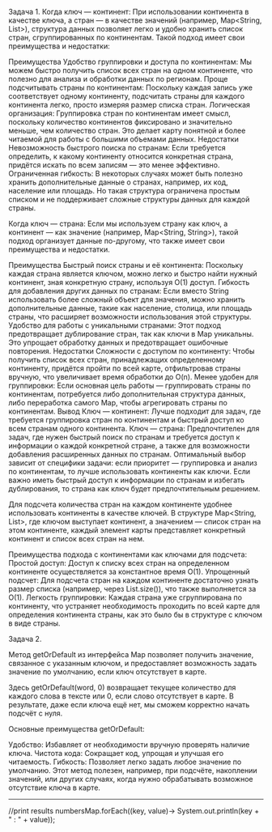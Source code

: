 Задача 1.
Когда ключ — континент:
При использовании континента в качестве ключа, а стран — в качестве значений (например, Map<String, List<String>>), структура данных позволяет легко и удобно хранить список стран, сгруппированных по континентам. Такой подход имеет свои преимущества и недостатки:

Преимущества
Удобство группировки и доступа по континентам:
Мы можем быстро получить список всех стран на одном континенте, что полезно для анализа и обработки данных по регионам.
Проще подсчитывать страны по континентам:
Поскольку каждая запись уже соответствует одному континенту, подсчитать страны для каждого континента легко, просто измеряя размер списка стран.
Логическая организация:
Группировка стран по континентам имеет смысл, поскольку количество континентов фиксировано и значительно меньше, чем количество стран. Это делает карту понятной и более читаемой для работы с большими объемами данных.
Недостатки
Невозможность быстрого поиска по странам:
Если требуется определить, к какому континенту относится конкретная страна, придётся искать по всем записям — это менее эффективно.
Ограниченная гибкость:
В некоторых случаях может быть полезно хранить дополнительные данные о странах, например, их код, население или площадь. Но такая структура ограничена простым списком и не поддерживает сложные структуры данных для каждой страны.

Когда ключ — страна:
Если мы используем страну как ключ, а континент — как значение (например, Map<String, String>), такой подход организует данные по-другому, что также имеет свои преимущества и недостатки.

Преимущества
Быстрый поиск страны и её континента:
Поскольку каждая страна является ключом, можно легко и быстро найти нужный континент, зная конкретную страну, используя O(1) доступ.
Гибкость для добавления других данных по странам:
Если вместо String использовать более сложный объект для значения, можно хранить дополнительные данные, такие как население, столица, или площадь страны, что расширяет возможности использования этой структуры.
Удобство для работы с уникальными странами:
Этот подход предотвращает дублирование стран, так как ключи в Map уникальны. Это упрощает обработку данных и предотвращает ошибочные повторения.
Недостатки
Сложности с доступом по континенту:
Чтобы получить список всех стран, принадлежащих определенному континенту, придётся пройти по всей карте, отфильтровав страны вручную, что увеличивает время обработки до O(n).
Менее удобен для группировки:
Если основная цель работы — группировать страны по континентам, потребуется либо дополнительная структура данных, либо переработка самого Map, чтобы агрегировать страны по континентам.
Вывод
Ключ — континент: Лучше подходит для задач, где требуется группировка стран по континентам и быстрый доступ ко всем странам одного континента.
Ключ — страна: Предпочтителен для задач, где нужен быстрый поиск по странам и требуется доступ к информации о каждой конкретной стране, а также для возможности добавления расширенных данных по странам.
Оптимальный выбор зависит от специфики задачи: если приоритет — группировка и анализ по континентам, то лучше использовать континенты как ключи. Если важно иметь быстрый доступ к информации по странам и избегать дублирования, то страна как ключ будет предпочтительным решением.

Для подсчета количества стран на каждом континенте удобнее использовать континенты в качестве ключей. В структуре Map<String, List<String>>, где ключом выступает континент, а значением — список стран на этом континенте, каждый элемент карты представляет конкретный континент и список всех стран на нем.

Преимущества подхода с континентами как ключами для подсчета:
Простой доступ: Доступ к списку всех стран на определенном континенте осуществляется за константное время O(1).
Упрощенный подсчет: Для подсчета стран на каждом континенте достаточно узнать размер списка (например, через List.size()), что также выполняется за O(1).
Легкость группировки: Каждая страна уже сгруппирована по континенту, что устраняет необходимость проходить по всей карте для определения континента страны, как это было бы в структуре с ключом в виде страны.

Задача 2.

Метод getOrDefault из интерфейса Map позволяет получить значение, связанное с указанным ключом, и предоставляет возможность задать значение по умолчанию, если ключ отсутствует в карте.

Здесь getOrDefault(word, 0) возвращает текущее количество для каждого слова в тексте или 0, если слово отсутствует в карте. В результате, даже если ключа ещё нет, мы сможем корректно начать подсчёт с нуля.

Основные преимущества getOrDefault:

Удобство: Избавляет от необходимости вручную проверять наличие ключа.
Чистота кода: Сокращает код, упрощая и улучшая его читаемость.
Гибкость: Позволяет легко задать любое значение по умолчанию.
Этот метод полезен, например, при подсчёте, накоплении значений, или других случаях, когда нужно обрабатывать возможное отсутствие ключа в карте.

________________________________________________________________________________________________

//print results
numbersMap.forEach((key, value)-> System.out.println(key + " : " + value));








